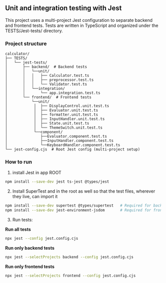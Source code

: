 ## Unit and integration testing with Jest

This project uses a multi-project Jest configuration to separate backend and frontend tests. Tests are written in TypeScript and organized under the TESTS/Jest-tests/ directory.


### Project structure

```
calculator/
├── TESTS/
│   └── jest-tests/
│       ├── backend/  # Backend tests
│       │   └──unit/
│       │   │   ├── Calculator.test.ts
│       │   │   ├── preprocessor.test.ts           
│       │   │   └── Validator.test.ts
│       │   └──integration/
│       │       └── app.integration.test.ts
│       └── frontend/  # Frontend tests
│           └──unit/
│            │  ├── DisplayControl.unit.test.ts
│            │  ├── Evaluator.unit.test.ts
│            │  ├── formatter.unit.test.ts
│            │  ├── InputHandler.unit.test.ts
│            │  ├── State.unit.test.ts
│            │  └── ThemeSwitch.unit.test.ts
│            └──component/
│               ├──Evaluator.component.test.ts
│               ├──InputHandler.component.test.ts
│               └──KeyboardHandler.component.test.ts  
└── jest-config.cjs  # Root Jest config (multi-project setup)
```


### How to run

1. install Jest in app ROOT 

``` bash
npm install --save-dev jest ts-jest @types/jest
```

2. Install SuperTest and in the root as well so that the test files, wherever they live, can import it

``` bash
npm install --save-dev supertest @types/supertest   # Required for backend HTTP testing
npm install --save-dev jest-environment-jsdom       # Required for frontend DOM testing (ThemeSwitch, etc.)
```

3. Run tests:

**Run all tests**
``` bash
npx jest --config jest.config.cjs
```

**Run only backend tests**
``` bash
npx jest --selectProjects backend --config jest.config.cjs
```

**Run only frontend tests**
``` bash
npx jest --selectProjects frontend --config jest.config.cjs
```




